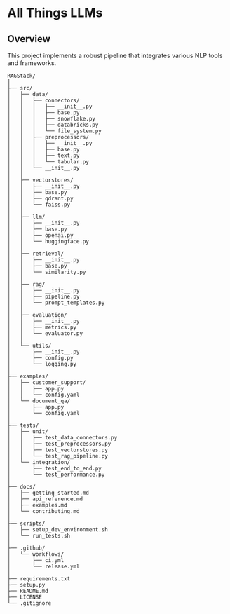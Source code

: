 # All Things LLMs
## Overview
This project implements a robust pipeline that integrates various NLP tools and frameworks.

    RAGStack/
    │
    ├── src/
    │   ├── data/
    │   │   ├── connectors/
    │   │   │   ├── __init__.py
    │   │   │   ├── base.py
    │   │   │   ├── snowflake.py
    │   │   │   ├── databricks.py
    │   │   │   └── file_system.py
    │   │   ├── preprocessors/
    │   │   │   ├── __init__.py
    │   │   │   ├── base.py
    │   │   │   ├── text.py
    │   │   │   └── tabular.py
    │   │   └── __init__.py
    │   │
    │   ├── vectorstores/
    │   │   ├── __init__.py
    │   │   ├── base.py
    │   │   ├── qdrant.py
    │   │   └── faiss.py
    │   │
    │   ├── llm/
    │   │   ├── __init__.py
    │   │   ├── base.py
    │   │   ├── openai.py
    │   │   └── huggingface.py
    │   │
    │   ├── retrieval/
    │   │   ├── __init__.py
    │   │   ├── base.py
    │   │   └── similarity.py
    │   │
    │   ├── rag/
    │   │   ├── __init__.py
    │   │   ├── pipeline.py
    │   │   └── prompt_templates.py
    │   │
    │   ├── evaluation/
    │   │   ├── __init__.py
    │   │   ├── metrics.py
    │   │   └── evaluator.py
    │   │
    │   └── utils/
    │       ├── __init__.py
    │       ├── config.py
    │       └── logging.py
    │
    ├── examples/
    │   ├── customer_support/
    │   │   ├── app.py
    │   │   └── config.yaml
    │   └── document_qa/
    │       ├── app.py
    │       └── config.yaml
    │
    ├── tests/
    │   ├── unit/
    │   │   ├── test_data_connectors.py
    │   │   ├── test_preprocessors.py
    │   │   ├── test_vectorstores.py
    │   │   └── test_rag_pipeline.py
    │   └── integration/
    │       ├── test_end_to_end.py
    │       └── test_performance.py
    │
    ├── docs/
    │   ├── getting_started.md
    │   ├── api_reference.md
    │   ├── examples.md
    │   └── contributing.md
    │
    ├── scripts/
    │   ├── setup_dev_environment.sh
    │   └── run_tests.sh
    │
    ├── .github/
    │   └── workflows/
    │       ├── ci.yml
    │       └── release.yml
    │
    ├── requirements.txt
    ├── setup.py
    ├── README.md
    ├── LICENSE
    └── .gitignore
